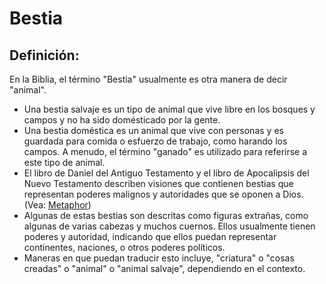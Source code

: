 # Bestia

## Definición: 

En la Biblia, el término "Bestia" usualmente es otra manera de decir "animal".

* Una bestia salvaje es un tipo de animal que vive libre en los bosques y campos y no ha sido domésticado por la gente.
* Una bestia doméstica es un animal que vive con personas y es guardada para comida o esfuerzo de trabajo, como harando los campos.  A menudo, el término "ganado" es utilizado para referirse a este tipo de animal.
* El libro de Daniel del Antiguo Testamento y el libro de Apocalipsis del Nuevo Testamento describen visiones que contienen bestias que representan poderes malignos y autoridades que se oponen a Dios. (Vea:  [Metaphor](rc://es-419/ta/man/translate/figs-metaphor))
* Algunas de estas bestias son descritas como figuras extrañas, como algunas de varias cabezas y muchos cuernos.  Ellos usualmente  tienen poderes y autoridad, indicando que ellos puedan representar continentes, naciones, o otros poderes políticos.
* Maneras en que puedan traducir esto incluye, "criatura" o "cosas creadas" o "animal" o "animal salvaje", dependiendo en el contexto.

